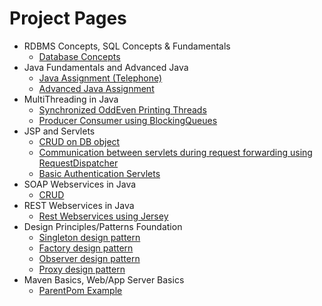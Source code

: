 # [](#header-1)Project Pages

- RDBMS Concepts, SQL Concepts & Fundamentals
  - [Database Concepts](https://yogeshwarreddy.github.io/database_concepts/)
- Java Fundamentals and Advanced Java
  - [Java Assignment (Telephone)](https://yogeshwarreddy.github.io/Telephone/)
  - [Advanced Java Assignment](#)
- MultiThreading in Java
  - [Synchronized OddEven Printing Threads](https://yogeshwarreddy.github.io/EvenOddMultiThread/)
  - [Producer Consumer using BlockingQueues](https://yogeshwarreddy.github.io/ProducerConsumer/)
- JSP and Servlets
  - [CRUD on DB object](https://yogeshwarreddy.github.io/ServletDBCRUD/)
  - [Communication between servlets during request forwarding using RequestDispatcher](https://yogeshwarreddy.github.io/ServletDBCRUD/)
  - [Basic Authentication Servlets](#)
- SOAP Webservices in Java
  - [CRUD](#) 
- REST Webservices in Java
  - [Rest Webservices using Jersey](#)
- Design Principles/Patterns Foundation
  - [Singleton design pattern](https://yogeshwarreddy.github.io/SingletonPatternExample/)
  - [Factory design pattern](https://yogeshwarreddy.github.io/FactoryPatternExample/)
  - [Observer design pattern](https://yogeshwarreddy.github.io/ObserverListenerPatternExample/)
  - [Proxy design pattern](#)
- Maven Basics, Web/App Server Basics
  - [ParentPom Example](https://yogeshwarreddy.github.io/ParentPom/)
  
